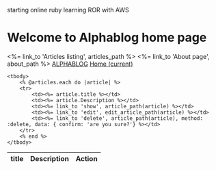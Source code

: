 starting online ruby learning ROR with AWS
<h1>Welcome to Alphablog home page</h1>
<%= link_to 'Articles listing', articles_path %>
<%= link_to 'About page', about_path %>
<a class="navbar-brand" id="logo" href="#">ALPHABLOG</a>
 <a class="nav-link" href="#">Home <span class="sr-only">(current)</span></a>
 <table>
    <thead>
        <tr>
            <th>title</th>
            <th>Description</th>
            <th colspan='3'>Action</th>
        </tr>
    </thead>
    
    <tbody>
        <% @articles.each do |article| %>
        <tr>
            <td><%= article.title %></td>
            <td><%= article.Description %></td>
            <td><%= link_to 'show', article_path(article) %></td>
            <td><%= link_to 'edit', edit_article_path(article) %></td>
            <td><%= link_to 'delete', article_path(article), method: :delete, data: { confirm: 'are you sure?'} %></td>
        </tr>
        <% end %>
    </tbody>
</table>
<p>